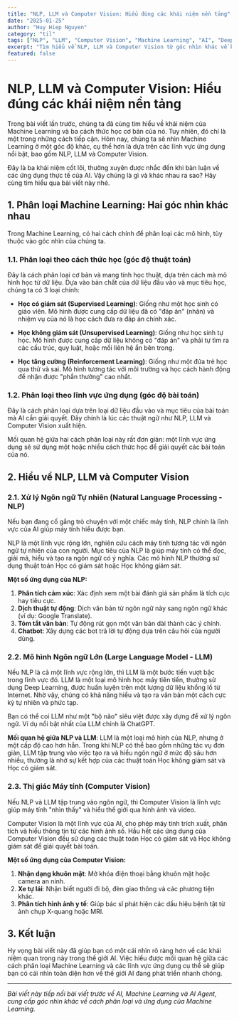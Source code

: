 ```yaml
---
title: "NLP, LLM và Computer Vision: Hiểu đúng các khái niệm nền tảng"
date: "2025-01-25"
author: "Huy Hiep Nguyen"
category: "til"
tags: ["NLP", "LLM", "Computer Vision", "Machine Learning", "AI", "Deep Learning"]
excerpt: "Tìm hiểu về NLP, LLM và Computer Vision từ góc nhìn khác về khái niệm machine learning. Hiểu rõ mối quan hệ giữa các lĩnh vực ứng dụng và cách thức học."
featured: false
---
```


# NLP, LLM và Computer Vision: Hiểu đúng các khái niệm nền tảng

Trong bài viết lần trước, chúng ta đã cùng tìm hiểu về khái niệm của Machine Learning và ba cách thức học cơ bản của nó. Tuy nhiên, đó chỉ là một trong những cách tiếp cận. Hôm nay, chúng ta sẽ nhìn Machine Learning ở một góc độ khác, cụ thể hơn là dựa trên các lĩnh vực ứng dụng nổi bật, bao gồm NLP, LLM và Computer Vision.

Đây là ba khái niệm cốt lõi, thường xuyên được nhắc đến khi bàn luận về các ứng dụng thực tế của AI. Vậy chúng là gì và khác nhau ra sao? Hãy cùng tìm hiểu qua bài viết này nhé.

## 1. Phân loại Machine Learning: Hai góc nhìn khác nhau

Trong Machine Learning, có hai cách chính để phân loại các mô hình, tùy thuộc vào góc nhìn của chúng ta.

### 1.1. Phân loại theo cách thức học (góc độ thuật toán)

Đây là cách phân loại cơ bản và mang tính học thuật, dựa trên cách mà mô hình học từ dữ liệu. Dựa vào bản chất của dữ liệu đầu vào và mục tiêu học, chúng ta có 3 loại chính:

- **Học có giám sát (Supervised Learning)**: Giống như một học sinh có giáo viên. Mô hình được cung cấp dữ liệu đã có "đáp án" (nhãn) và nhiệm vụ của nó là học cách đưa ra đáp án chính xác.

- **Học không giám sát (Unsupervised Learning)**: Giống như học sinh tự học. Mô hình được cung cấp dữ liệu không có "đáp án" và phải tự tìm ra các cấu trúc, quy luật, hoặc mối liên hệ ẩn bên trong.

- **Học tăng cường (Reinforcement Learning)**: Giống như một đứa trẻ học qua thử và sai. Mô hình tương tác với môi trường và học cách hành động để nhận được "phần thưởng" cao nhất.

### 1.2. Phân loại theo lĩnh vực ứng dụng (góc độ bài toán)

Đây là cách phân loại dựa trên loại dữ liệu đầu vào và mục tiêu của bài toán mà AI cần giải quyết. Đây chính là lúc các thuật ngữ như NLP, LLM và Computer Vision xuất hiện.

Mối quan hệ giữa hai cách phân loại này rất đơn giản: một lĩnh vực ứng dụng sẽ sử dụng một hoặc nhiều cách thức học để giải quyết các bài toán của nó.

## 2. Hiểu về NLP, LLM và Computer Vision

### 2.1. Xử lý Ngôn ngữ Tự nhiên (Natural Language Processing - NLP)

Nếu bạn đang cố gắng trò chuyện với một chiếc máy tính, NLP chính là lĩnh vực của AI giúp máy tính hiểu được bạn.

NLP là một lĩnh vực rộng lớn, nghiên cứu cách máy tính tương tác với ngôn ngữ tự nhiên của con người. Mục tiêu của NLP là giúp máy tính có thể đọc, giải mã, hiểu và tạo ra ngôn ngữ có ý nghĩa. Các mô hình NLP thường sử dụng thuật toán Học có giám sát hoặc Học không giám sát.

**Một số ứng dụng của NLP:**

1. **Phân tích cảm xúc**: Xác định xem một bài đánh giá sản phẩm là tích cực hay tiêu cực.
2. **Dịch thuật tự động**: Dịch văn bản từ ngôn ngữ này sang ngôn ngữ khác (ví dụ: Google Translate).
3. **Tóm tắt văn bản**: Tự động rút gọn một văn bản dài thành các ý chính.
4. **Chatbot**: Xây dựng các bot trả lời tự động dựa trên câu hỏi của người dùng.

### 2.2. Mô hình Ngôn ngữ Lớn (Large Language Model - LLM)

Nếu NLP là cả một lĩnh vực rộng lớn, thì LLM là một bước tiến vượt bậc trong lĩnh vực đó. LLM là một loại mô hình học máy tiên tiến, thường sử dụng Deep Learning, được huấn luyện trên một lượng dữ liệu khổng lồ từ Internet. Nhờ vậy, chúng có khả năng hiểu và tạo ra văn bản một cách cực kỳ tự nhiên và phức tạp.

Bạn có thể coi LLM như một "bộ não" siêu việt được xây dựng để xử lý ngôn ngữ. Ví dụ nổi bật nhất của LLM chính là ChatGPT.

**Mối quan hệ giữa NLP và LLM**: LLM là một loại mô hình của NLP, nhưng ở một cấp độ cao hơn hẳn. Trong khi NLP có thể bao gồm những tác vụ đơn giản, LLM tập trung vào việc tạo ra và hiểu ngôn ngữ ở mức độ sâu hơn nhiều, thường là nhờ sự kết hợp của các thuật toán Học không giám sát và Học có giám sát.

### 2.3. Thị giác Máy tính (Computer Vision)

Nếu NLP và LLM tập trung vào ngôn ngữ, thì Computer Vision là lĩnh vực giúp máy tính "nhìn thấy" và hiểu thế giới qua hình ảnh và video.

Computer Vision là một lĩnh vực của AI, cho phép máy tính trích xuất, phân tích và hiểu thông tin từ các hình ảnh số. Hầu hết các ứng dụng của Computer Vision đều sử dụng các thuật toán Học có giám sát và Học không giám sát để giải quyết bài toán.

**Một số ứng dụng của Computer Vision:**

1. **Nhận dạng khuôn mặt**: Mở khóa điện thoại bằng khuôn mặt hoặc camera an ninh.
2. **Xe tự lái**: Nhận biết người đi bộ, đèn giao thông và các phương tiện khác.
3. **Phân tích hình ảnh y tế**: Giúp bác sĩ phát hiện các dấu hiệu bệnh tật từ ảnh chụp X-quang hoặc MRI.

## 3. Kết luận

Hy vọng bài viết này đã giúp bạn có một cái nhìn rõ ràng hơn về các khái niệm quan trọng này trong thế giới AI. Việc hiểu được mối quan hệ giữa các cách phân loại Machine Learning và các lĩnh vực ứng dụng cụ thể sẽ giúp bạn có cái nhìn toàn diện hơn về thế giới AI đang phát triển nhanh chóng.

---

*Bài viết này tiếp nối bài viết trước về AI, Machine Learning và AI Agent, cung cấp góc nhìn khác về cách phân loại và ứng dụng của Machine Learning.* 